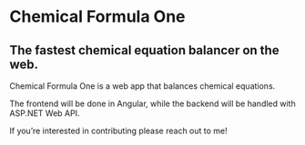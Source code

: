 Chemical Formula One
====================

The fastest chemical equation balancer on the web.
--------------------------------------------------

Chemical Formula One is a web app that balances chemical equations.

The frontend will be done in Angular, while the backend will be handled with
ASP.NET Web API.

If you’re interested in contributing please reach out to me!
